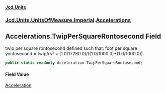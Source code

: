 #### [Jcd.Units](index.md 'index')

### [Jcd.Units.UnitsOfMeasure.Imperial](Jcd.Units.UnitsOfMeasure.Imperial.md 'Jcd.Units.UnitsOfMeasure.Imperial').[Accelerations](Accelerations.md 'Jcd.Units.UnitsOfMeasure.Imperial.Accelerations')

## Accelerations.TwipPerSquareRontosecond Field

twip per square rontosecond defined such that: foot per square yoctosecond = twip/rs² ×
(1.0/17280.0)/((1.0/1000.0)*(1.0/1000.0)).

```csharp
public static readonly Acceleration TwipPerSquareRontosecond;
```

#### Field Value

[Acceleration](Acceleration.md 'Jcd.Units.UnitTypes.Acceleration')